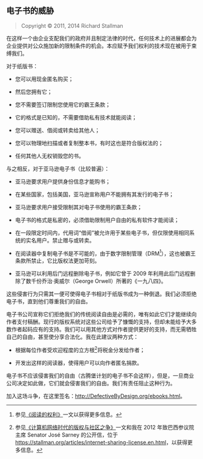 ## 电子书的威胁

> Copyright © 2011, 2014 Richard Stallman

在这样一个由企业支配我们的政府并且制定法律的时代，任何技术上的进展都会为企业提供对公众施加新的限制条件的机会。本应赋予我们权利的技术现在被用于束缚我们。

对于纸版书：

-   您可以用现金匿名购买；

-   然后您拥有它；

-   您不需要签订限制您使用它的霸王条款；

-   它的格式是已知的，不需要借助私有技术就能阅读；

-   您可以赠送、借阅或转卖给其他人；

-   您可以物理地扫描或者复制整本书，有时这也是符合版权法的；

-   任何其他人无权销毁您的书。


与之相反，对于亚马逊电子书（比较普遍）：

-   亚马逊要求用户提供身份信息才能购书；

-   在某些国家，包括美国，亚马逊宣称用户不能拥有其发行的电子书；

-   亚马逊要求用户接受限制其对电子书使用的霸王条款；

-   电子书的格式是私密的，必须借助限制用户自由的私有软件才能阅读；

-   在一段限定时间内，代用词“借阅”被允许用于某些电子书，但仅限使用相同系统的实名用户。禁止赠与或转卖。

-   在阅读器中复制电子书是不可能的，由于数字限制管理（DRM[^ebook1]），这也被霸王条款所禁止，它比版权法更加苛刻。

-   亚马逊可以利用后门远程删除电子书，例如它曾于 2009 年利用此后门远程删除了数千份乔治·奥威尔（George Orwell）所著的《一九八四》。

这些侵害行为只需其一便可使得电子书相对于纸版书成为一种倒退。我们必须拒绝电子书，直到他们尊重我们的自由。

电子书公司宣称它们拒绝我们的传统阅读自由是必需的，唯有如此它们才能继续向作者支付稿酬。现行的版权系统对这些公司给予了慷慨的支持，但却未能给予大多数作者起码应有的支持。我们可以用其他方式对作者提供更好的支持，而无需牺牲自己的自由，甚至使分享合法化。我在此建议两种方式：

-   根据每位作者受欢迎程度的立方根[^ebook2]将税金分发给作者；

-   开发出这样的阅读器，使得用户可以向作者匿名捐款。

电子书不应该侵害我们的自由（古腾堡计划的电子书不会这样），但是，一旦商业公司决定如此做，它们就会侵害我们的自由。我们有责任阻止这种行为。

加入这场斗争，在这里签名：<http://DefectiveByDesign.org/ebooks.html>。


[^ebook1]: 参见[《阅读的权利》](right-to-read.md)一文以获得更多信息。

[^ebook2]: 参见[《计算机网络时代的版权与社区之争》](copyright-vs-community.md)一文和我在 2012 年致巴西参议院主席 Senator José Sarney 的公开信，位于 <https://stallman.org/articles/internet-sharing-license.en.html>，以获得更多信息。

